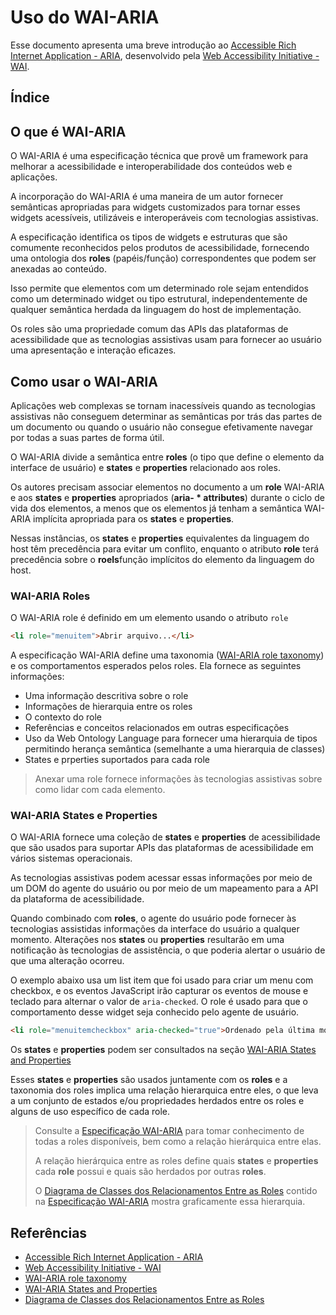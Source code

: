 # Uso do WAI-ARIA

Esse documento apresenta uma breve introdução ao [Accessible Rich Internet Application - ARIA][1], desenvolvido pela [Web Accessibility Initiative - WAI][2].

## Índice

## O que é WAI-ARIA

O WAI-ARIA é uma especificação técnica que provê um framework para melhorar a acessibilidade e interoperabilidade dos conteúdos web e aplicações.

A incorporação do WAI-ARIA é uma maneira de um autor fornecer semânticas apropriadas para widgets customizados para tornar esses widgets acessíveis, utilizáveis e interoperáveis com tecnologias assistivas.

A especificação identifica os tipos de widgets e estruturas que são comumente reconhecidos pelos produtos de acessibilidade, fornecendo uma ontologia dos **roles** (papéis/função) correspondentes que podem ser anexadas ao conteúdo.

Isso permite que elementos com um determinado role sejam entendidos como um determinado widget ou tipo estrutural, independentemente de qualquer semântica herdada da linguagem do host de implementação.

Os roles são uma propriedade comum das APIs das plataformas de acessibilidade que as tecnologias assistivas usam para fornecer ao usuário uma apresentação e interação eficazes.

## Como usar o WAI-ARIA

Aplicações web complexas se tornam inacessíveis quando as tecnologias assistivas não conseguem determinar as semânticas por trás das partes de um documento ou quando o usuário não consegue efetivamente navegar por todas a suas partes de forma útil.

O WAI-ARIA divide a semântica entre **roles** (o tipo que define o elemento da interface de usuário) e **states** e **properties** relacionado aos roles.

Os autores precisam associar elementos no documento a um **role** WAI-ARIA e aos **states** e **properties** apropriados (**aria- \* attributes**) durante o ciclo de vida dos elementos, a menos que os elementos já tenham a semântica WAI-ARIA implícita apropriada para os **states** e **properties**.

Nessas instâncias, os **states** e **properties** equivalentes da linguagem do host têm precedência para evitar um conflito, enquanto o atributo **role** terá precedência sobre o **roels**função implícitos do elemento da linguagem do host.

### WAI-ARIA Roles

O WAI-ARIA role é definido em um elemento usando o atributo `role`

```html
<li role="menuitem">Abrir arquivo...</li>
```

A especificação WAI-ARIA define uma taxonomia ([WAI-ARIA role taxonomy][3]) e os comportamentos esperados pelos roles. Ela fornece as seguintes informações:

-   Uma informação descritiva sobre o role
-   Informações de hierarquia entre os roles
-   O contexto do role
-   Referências e conceitos relacionados em outras especificações
-   Uso da Web Ontology Language para fornecer uma hierarquia
    de tipos permitindo herança semântica (semelhante a uma hierarquia de classes)
-   States e prperties suportados para cada role

> Anexar uma role fornece informações às tecnologias assistivas sobre como lidar com cada elemento.

### WAI-ARIA States e Properties

O WAI-ARIA fornece uma coleção de **states** e **properties** de acessibilidade que são usados para suportar APIs das plataformas de acessibilidade em vários sistemas operacionais.

As tecnologias assistivas podem acessar essas informações por meio de um DOM do agente do usuário ou por meio de um mapeamento para a API da plataforma de acessibilidade.

Quando combinado com **roles**, o agente do usuário pode fornecer às tecnologias assistidas informações da interface do usuário a qualquer momento. Alterações nos **states** ou **properties** resultarão em uma notificação às tecnologias de assistência, o que poderia alertar o usuário de que uma alteração ocorreu.

O exemplo abaixo usa um list item que foi usado para criar um menu com checkbox, e os eventos JavaScript irão capturar os eventos de mouse e teclado para alternar o valor de `aria-checked`. O role é usado para que o comportamento desse widget seja conhecido pelo agente de usuário.

```html
<li role="menuitemcheckbox" aria-checked="true">Ordenado pela última modificação</li>
```

Os **states** e **properties** podem ser consultados na seção [WAI-ARIA States and Properties][4]

Esses **states** e **properties** são usados juntamente com os **roles** e a taxonomia dos roles implica uma relação hierarquica entre eles, o que leva a um conjunto de estados e/ou propriedades herdados entre os roles e alguns de uso específico de cada role.

> Consulte a [Especificação WAI-ARIA][1] para tomar conhecimento de todas a roles disponíveis, bem como a relação hierárquica entre elas.
>
> A relação hierárquica entre as roles define quais **states** e **properties** cada **role** possui e quais são herdados por outras **roles**.
>
> O [Diagrama de Classes dos Relacionamentos Entre as Roles][5] contido na [Especificação WAI-ARIA][1] mostra graficamente essa hierarquia.

## Referências

-   [Accessible Rich Internet Application - ARIA][1]
-   [Web Accessibility Initiative - WAI][2]
-   [WAI-ARIA role taxonomy][3]
-   [WAI-ARIA States and Properties][4]
-   [Diagrama de Classes dos Relacionamentos Entre as Roles][5]

[1]: https://www.w3.org/TR/wai-aria/
[2]: https://www.w3.org/WAI/
[3]: https://www.w3.org/TR/wai-aria/#role_definitions
[4]: https://www.w3.org/TR/wai-aria/#states_and_properties
[5]: https://www.w3.org/TR/wai-aria/img/rdf_model.svg
